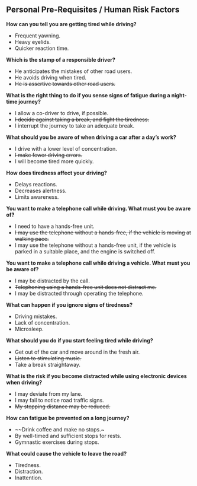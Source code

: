 ## Personal Pre-Requisites / Human Risk Factors

**How can you tell you are getting tired while driving?**
- Frequent yawning.
- Heavy eyelids.
- Quicker reaction time.

**Which is the stamp of a responsible driver?**
- He anticipates the mistakes of other road users.
- He avoids driving when tired.
- ~~He is assertive towards other road users.~~ 

**What is the right thing to do if you sense signs of fatigue during a night-time journey?**
- I allow a co-driver to drive, if possible.
- ~~I decide against taking a break, and fight the tiredness.~~
- I interrupt the journey to take an adequate break. 

**What should you be aware of when driving a car after a day’s work?**
- I drive with a lower level of concentration.
- ~~I make fewer driving errors.~~
- I will become tired more quickly.

**How does tiredness affect your driving?**
- Delays reactions.
- Decreases alertness.
- Limits awareness.

**You want to make a telephone call while driving. What must you be aware of?**
- I need to have a hands-free unit.
- ~~I may use the telephone without a hands-free, if the vehicle is moving at walking pace.~~
- I may use the telephone without a hands-free unit, if the vehicle is parked in a suitable place, and the engine is switched off. 

**You want to make a telephone call while driving a vehicle. What must you be aware of?**
- I may be distracted by the call.
- ~~Telephoning using a hands-free unit does not distract me.~~
- I may be distracted through operating the telephone.

**What can happen if you ignore signs of tiredness?**
- Driving mistakes.
- Lack of concentration.
- Microsleep.

**What should you do if you start feeling tired while driving?**
- Get out of the car and move around in the fresh air.
- ~~Listen to stimulating music.~~ 
- Take a break straightaway. 

**What is the risk if you become distracted while using electronic devices when driving?**
- I may deviate from my lane.
- I may fail to notice road traffic signs.
- ~~My stopping distance may be reduced.~~

**How can fatigue be prevented on a long journey?**
- ~~Drink coffee and make no stops.~
- By well-timed and sufficient stops for rests.
- Gymnastic exercises during stops.

**What could cause the vehicle to leave the road?**
- Tiredness.
- Distraction.
- Inattention.






















